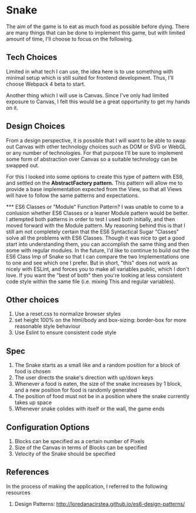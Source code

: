 # Snake

The aim of the game is to eat as much food as possible before dying.
There are many things that can be done to implement this game, but with limited amount of time,
I'll choose to focus on the following.

## Tech Choices

Limited in what tech I can use, the idea here is to use something with minimal setup
which is still suited for frontend development. Thus, I'll choose Webpack 4 beta to start.

Another thing which I will use is Canvas. Since I've only had limited exposure to Canvas,
I felt this would be a great opportunity to get my hands on it.

## Design Choices

From a design perspective, it is possible that I will want to be able to swap out Canvas with other technology choices such as DOM or SVG or WebGL or any number of technologies. For that purpose I'll be sure to implement some form of abstraction over Canvas so a suitable technology can be swapped out.


For this I looked into some options to create this type of pattern with ES6, and settled on the **AbstractFactory pattern.** This pattern will allow me to provide a base implementation expected from the View, so that all Views will have to follow the same patterns and expectations.

*** ES6 Classes or "Module" Function Pattern?
I was unable to come to a conlusion whether ES6 Classes or a leaner Module pattern would be better.
I attempted both patterns in order to test I used both initially, and then moved forward with the Module pattern.
My reasoning behind this is that I still am not completely certain that the ES6 Syntactical Sugar "Classes" 
solve all the problems with ES6 Classes. Though it was nice to get a good start into understanding them,
you can accomplish the same thing and then some with regular modules. In the future, I'd like to continue to
build out the ES6 Class Imp of Snake so that I can compare the two Implementations one to one and see which one I prefer.
But in short, "this" does not work as nicely with ESLint, and forces you to make all variables public, which I don't love.
If you want the "best of both" then you're looking at less consistent code style within the same file (i.e. mixing This and regular variables). 

## Other choices

1) Use a reset.css to normalize browser styles
2) set height 100% on the html/body and box-sizing: border-box for more reasonable style behaviour
3) Use Eslint to ensure consistent code style

## Spec

1) The Snake starts as a small like and a random position for a block of food is chosen
2) The user directs the snake's direction with up/down keys
3) Whenever a food is eaten, the size of the snake increases by 1 block, and a new position for food is randomly generated
4) The position of food must not be in a position where the snake currently takes up space
5) Whenever snake colides with itself or the wall, the game ends

## Configuration Options

1) Blocks can be specified as a certain number of Pixels
2) Size of the Canvas in terms of Blocks can be specified
3) Velocity of the Snake should be specified

## References

In the process of making the application, I referred to the following resources

1) Design Patterns: http://loredanacirstea.github.io/es6-design-patterns/
